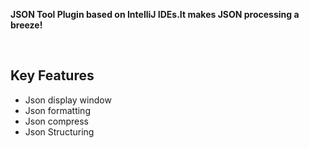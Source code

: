 **JSON Tool Plugin based on IntelliJ IDEs.It makes JSON processing a breeze!**

<br/>

## Key Features
 - Json display window
 - Json formatting
 - Json compress
 - Json Structuring
